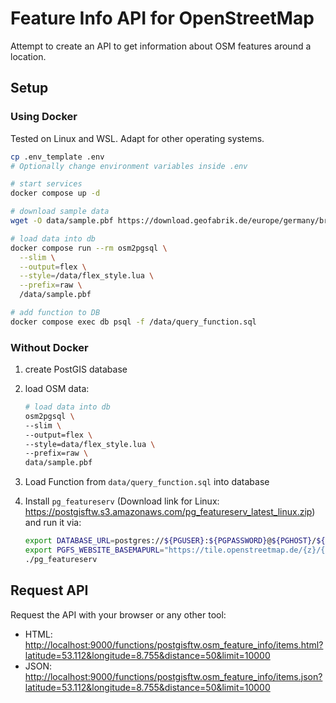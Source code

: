# Feature Info API for OpenStreetMap

Attempt to create an API to get information about OSM features around a location.

## Setup

### Using Docker

Tested on Linux and WSL. Adapt for other operating systems.

```sh
cp .env_template .env
# Optionally change environment variables inside .env

# start services
docker compose up -d

# download sample data
wget -O data/sample.pbf https://download.geofabrik.de/europe/germany/bremen-latest.osm.pbf

# load data into db
docker compose run --rm osm2pgsql \
  --slim \
  --output=flex \
  --style=/data/flex_style.lua \
  --prefix=raw \
  /data/sample.pbf

# add function to DB
docker compose exec db psql -f /data/query_function.sql
```

### Without Docker

1. create PostGIS database
2. load OSM data:

    ```sh
    # load data into db
    osm2pgsql \
    --slim \
    --output=flex \
    --style=data/flex_style.lua \
    --prefix=raw \
    data/sample.pbf
    ```

3. Load Function from `data/query_function.sql` into database
4. Install `pg_featureserv` (Download link for Linux: <https://postgisftw.s3.amazonaws.com/pg_featureserv_latest_linux.zip>) and run it via:

    ```sh
    export DATABASE_URL=postgres://${PGUSER}:${PGPASSWORD}@${PGHOST}/${PGDATABASE}
    export PGFS_WEBSITE_BASEMAPURL="https://tile.openstreetmap.de/{z}/{x}/{y}.png"
    ./pg_featureserv
    ```

## Request API

Request the API with your browser or any other tool:

- HTML: <http://localhost:9000/functions/postgisftw.osm_feature_info/items.html?latitude=53.112&longitude=8.755&distance=50&limit=10000>
- JSON: <http://localhost:9000/functions/postgisftw.osm_feature_info/items.json?latitude=53.112&longitude=8.755&distance=50&limit=10000>

